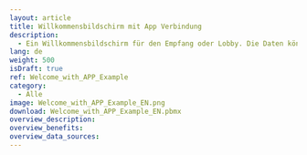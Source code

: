 ```yaml
---
layout: article
title: Willkommensbildschirm mit App Verbindung
description: 
  - Ein Willkommensbildschirm für den Empfang oder Lobby. Die Daten können mit Hilfe der Peakboard App verwaltet werden.
lang: de
weight: 500
isDraft: true
ref: Welcome_with_APP_Example
category:
  - Alle
image: Welcome_with_APP_Example_EN.png
download: Welcome_with_APP_Example_EN.pbmx
overview_description:
overview_benefits:
overview_data_sources:
---
```


